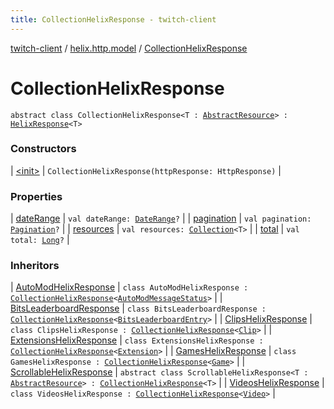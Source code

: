 ```yaml
---
title: CollectionHelixResponse - twitch-client
---
```


[twitch-client](../../index.html) / [helix.http.model](../index.html) / [CollectionHelixResponse](./index.html)

# CollectionHelixResponse

`abstract class CollectionHelixResponse<T : `[`AbstractResource`](../-abstract-resource/index.html)`> : `[`HelixResponse`](../-helix-response/index.html)`<T>`

### Constructors

| [&lt;init&gt;](-init-.html) | `CollectionHelixResponse(httpResponse: HttpResponse)` |

### Properties

| [dateRange](date-range.html) | `val dateRange: `[`DateRange`](../-date-range/index.html)`?` |
| [pagination](pagination.html) | `val pagination: `[`Pagination`](../-pagination/index.html)`?` |
| [resources](resources.html) | `val resources: `[`Collection`](https://kotlinlang.org/api/latest/jvm/stdlib/kotlin.collections/-collection/index.html)`<T>` |
| [total](total.html) | `val total: `[`Long`](https://kotlinlang.org/api/latest/jvm/stdlib/kotlin/-long/index.html)`?` |

### Inheritors

| [AutoModHelixResponse](../../helix.moderation/-auto-mod-helix-response/index.html) | `class AutoModHelixResponse : `[`CollectionHelixResponse`](./index.html)`<`[`AutoModMessageStatus`](../../helix.moderation.model/-auto-mod-message-status/index.html)`>` |
| [BitsLeaderboardResponse](../../helix.bits/-bits-leaderboard-response/index.html) | `class BitsLeaderboardResponse : `[`CollectionHelixResponse`](./index.html)`<`[`BitsLeaderboardEntry`](../../helix.bits.model/-bits-leaderboard-entry/index.html)`>` |
| [ClipsHelixResponse](../../helix.clips/-clips-helix-response/index.html) | `class ClipsHelixResponse : `[`CollectionHelixResponse`](./index.html)`<`[`Clip`](../../helix.clips.model/-clip/index.html)`>` |
| [ExtensionsHelixResponse](../../helix.extensions/-extensions-helix-response/index.html) | `class ExtensionsHelixResponse : `[`CollectionHelixResponse`](./index.html)`<`[`Extension`](../../helix.extensions.model/-extension/index.html)`>` |
| [GamesHelixResponse](../../helix.games/-games-helix-response/index.html) | `class GamesHelixResponse : `[`CollectionHelixResponse`](./index.html)`<`[`Game`](../../helix.games.model/-game/index.html)`>` |
| [ScrollableHelixResponse](../-scrollable-helix-response/index.html) | `abstract class ScrollableHelixResponse<T : `[`AbstractResource`](../-abstract-resource/index.html)`> : `[`CollectionHelixResponse`](./index.html)`<T>` |
| [VideosHelixResponse](../../helix.videos/-videos-helix-response/index.html) | `class VideosHelixResponse : `[`CollectionHelixResponse`](./index.html)`<`[`Video`](../../helix.videos.model/-video/index.html)`>` |

